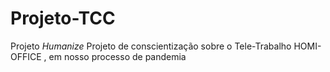 # Projeto-TCC
Projeto _Humanize_  Projeto de conscientização  sobre o Tele-Trabalho HOMI-OFFICE , em nosso processo de pandemia 
